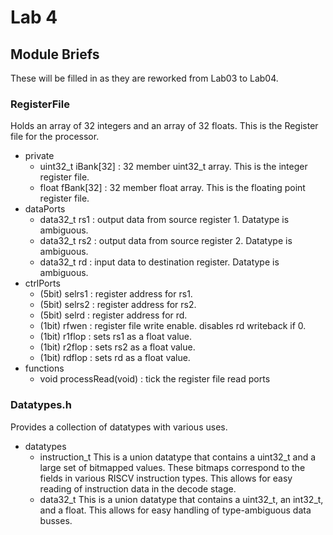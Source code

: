 # Lab 4
## Module Briefs
These will be filled in as they are reworked from Lab03 to Lab04.
### RegisterFile
Holds an array of 32 integers and an array of 32 floats. This is the Register file for the processor.
 - private
   - uint32_t iBank[32] : 32 member uint32_t array. This is the integer register file.
   - float fBank[32] : 32 member float array. This is the floating point register file.
 - dataPorts
   - data32_t rs1 : output data from source register 1. Datatype is ambiguous.
   - data32_t rs2 : output data from source register 2. Datatype is ambiguous.
   - data32_t rd : input data to destination register. Datatype is ambiguous.
 - ctrlPorts
   - (5bit) selrs1 : register address for rs1.
   - (5bit) selrs2 : register address for rs2.
   - (5bit) selrd : register address for rd.
   - (1bit) rfwen : register file write enable. disables rd writeback if 0.
   - (1bit) r1flop : sets rs1 as a float value.
   - (1bit) r2flop : sets rs2 as a float value.
   - (1bit) rdflop : sets rd as a float value.
 - functions
   - void processRead(void) : tick the register file read ports
### Datatypes.h
Provides a collection of datatypes with various uses.
 - datatypes
   - instruction_t
    This is a union datatype that contains a uint32_t and a large set of bitmapped values. These bitmaps correspond to the fields in various RISCV instruction types. This allows for easy reading of instruction data in the decode stage.
   - data32_t
    This is a union datatype that contains a uint32_t, an int32_t, and a float. This allows for easy handling of type-ambiguous data busses.